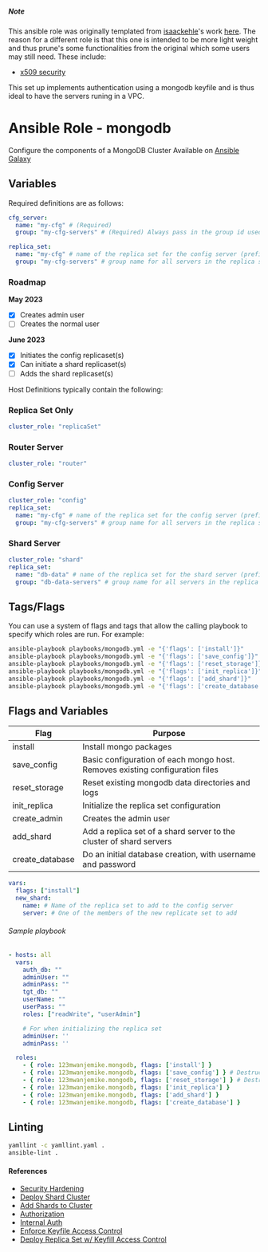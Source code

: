 ##### Note
This ansible role was originally templated from [isaackehle](https://github.com/isaackehle)'s work [here](https://github.com/isaackehle/ansible-mongodb).
The reason for a different role is that this one is intended to be more light weight and thus prune's some functionalities from the original which some users may still need. These include:
- [x509 security](https://www.mongodb.com/docs/manual/core/security-x.509/)

This set up implements authentication using a mongodb keyfile and is thus ideal to have the servers runing in a VPC.

# Ansible Role - mongodb

Configure the components of a MongoDB Cluster
Available on [Ansible Galaxy](https://galaxy.ansible.com/123mwanjemike/ansible_mongodb)

## Variables
Required definitions are as follows:

```yaml
cfg_server:
  name: "my-cfg" # (Required)
  group: "my-cfg-servers" # (Required) Always pass in the group id used for the config servers

replica_set:
  name: "my-cfg" # name of the replica set for the config server (prefix of fqdn)
  group: "my-cfg-servers" # group name for all servers in the replica set
```


### Roadmap
**May 2023**
- [x] Creates admin user
- [ ] Creates the normal user

**June 2023**
- [x] Initiates the config replicaset(s)
- [x] Can initiate a shard replicaset(s)
- [ ] Adds the shard replicaset(s)

Host Definitions typically contain the following:

### Replica Set Only
```yaml
cluster_role: "replicaSet"
```

### Router Server
```yaml
cluster_role: "router"
```

### Config Server
```yaml
cluster_role: "config"
replica_set:
  name: "my-cfg" # name of the replica set for the config server (prefix of fqdn)
  group: "my-cfg-servers" # group name for all servers in the replica set
```

### Shard Server
```yaml
cluster_role: "shard"
replica_set:
  name: "db-data" # name of the replica set for the shard server (prefix of fqdn)
  group: "db-data-servers" # group name for all servers in the replica set
```

## Tags/Flags
You can use a system of flags and tags that allow the calling playbook to specify which roles are run.
For example:

```bash
ansible-playbook playbooks/mongodb.yml -e "{'flags': ['install']}"
ansible-playbook playbooks/mongodb.yml -e "{'flags': ['save_config']}"
ansible-playbook playbooks/mongodb.yml -e "{'flags': ['reset_storage']}"
ansible-playbook playbooks/mongodb.yml -e "{'flags': ['init_replica']}"
ansible-playbook playbooks/mongodb.yml -e "{'flags': ['add_shard']}"
ansible-playbook playbooks/mongodb.yml -e "{'flags': ['create_database']}"
```

## Flags and Variables
| Flag                 | Purpose                                                                          |
| -------------------- | -------------------------------------------------------------------------------- |
| install              | Install mongo packages                                                           |
| save_config          | Basic configuration of each mongo host. Removes existing configuration files     |
| reset_storage        | Reset existing mongodb data directories and logs                                 |
| init_replica     | Initialize the replica set configuration                                         |
| create_admin         | Creates the admin user                                                           |
| add_shard | Add a replica set of a shard server to the cluster of shard servers              |
| create_database      | Do an initial database creation, with username and password                      |

```yaml
vars:
  flags: ["install"]
  new_shard:
    name: # Name of the replica set to add to the config server
    server: # One of the members of the new replicate set to add
```

###### Sample playbook
```yaml
- hosts: all
  vars:
    auth_db: ""
    adminUser: ""
    adminPass: ""
    tgt_db: ""
    userName: ""
    userPass: ""
    roles: ["readWrite", "userAdmin"]

    # For when initializing the replica set
    adminUser: ''
    adminPass: ''

  roles:
    - { role: 123mwanjemike.mongodb, flags: ['install'] }
    - { role: 123mwanjemike.mongodb, flags: ['save_config'] } # Destructive for existing installation! 
    - { role: 123mwanjemike.mongodb, flags: ['reset_storage'] } # Destructive for existing installation!
    - { role: 123mwanjemike.mongodb, flags: ['init_replica'] }
    - { role: 123mwanjemike.mongodb, flags: ['add_shard'] }
    - { role: 123mwanjemike.mongodb, flags: ['create_database'] }
```

## Linting
```bash
yamllint -c yamllint.yaml .
ansible-lint .
```

#### References
  - [Security Hardening](https://docs.mongodb.com/manual/core/security-hardening/)
  - [Deploy Shard Cluster](https://docs.mongodb.com/manual/tutorial/deploy-shard-cluster/)
  - [Add Shards to Cluster](https://docs.mongodb.com/manual/tutorial/add-shards-to-shard-cluster)
  - [Authorization](https://docs.mongodb.com/manual/core/authorization/)
  - [Internal Auth](https://docs.mongodb.com/manual/core/security-internal-authentication/)
  - [Enforce Keyfile Access Control](https://docs.mongodb.com/manual/tutorial/enforce-keyfile-access-control-in-existing-replica-set/)
  - [Deploy Replica Set w/ Keyfill Access Control](https://docs.mongodb.com/v3.2/tutorial/deploy-replica-set-with-keyfile-access-control/)